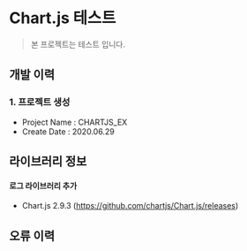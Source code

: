 # Chart.js 테스트

> 본 프로젝트는 테스트 입니다.

## **개발 이력**

### 1. 프로젝트 생성

- Project Name : CHARTJS_EX
- Create Date : 2020.06.29

## **라이브러리 정보**

#### 로그 라이브러리 추가

- Chart.js 2.9.3 (https://github.com/chartjs/Chart.js/releases)

## **오류 이력**
